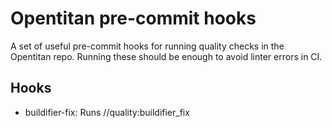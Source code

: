 # Opentitan pre-commit hooks

A set of useful pre-commit hooks for running quality checks in the Opentitan
repo. Running these should be enough to avoid linter errors in CI.

## Hooks
- buildifier-fix: Runs //quality:buildifier_fix
